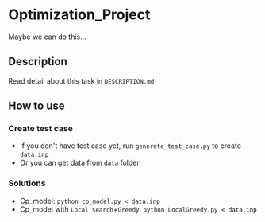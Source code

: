 # Optimization_Project

Maybe we can do this...

## Description  
Read detail about this task in `DESCRIPTION.md`

## How to use
### Create test case
+ If you don't have test case yet, run `generate_test_case.py` to create `data.inp`
+ Or you can get data from `data` folder

### Solutions
+ Cp_model: `python cp_model.py < data.inp` 
+ Cp_model with `Local search`+`Greedy`: `python LocalGreedy.py < data.inp` 
